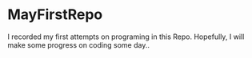 # MayFirstRepo
I recorded my first attempts on programing in this Repo. Hopefully, I will make some progress on coding some day..
